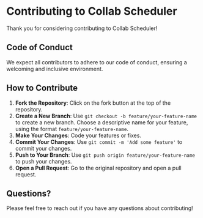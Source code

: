 # Contributing to Collab Scheduler

Thank you for considering contributing to Collab Scheduler!

## Code of Conduct
We expect all contributors to adhere to our code of conduct, ensuring a welcoming and inclusive environment.

## How to Contribute
1. **Fork the Repository**: Click on the fork button at the top of the repository.
2. **Create a New Branch**: Use `git checkout -b feature/your-feature-name` to create a new branch. Choose a descriptive name for your feature, using the format `feature/your-feature-name`.
3. **Make Your Changes**: Code your features or fixes.
4. **Commit Your Changes**: Use `git commit -m 'Add some feature'` to commit your changes.
5. **Push to Your Branch**: Use `git push origin feature/your-feature-name` to push your changes.
6. **Open a Pull Request**: Go to the original repository and open a pull request.

## Questions?
Please feel free to reach out if you have any questions about contributing!